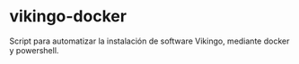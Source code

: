 # vikingo-docker
Script para automatizar la instalación de software Vikingo, mediante docker y powershell.

